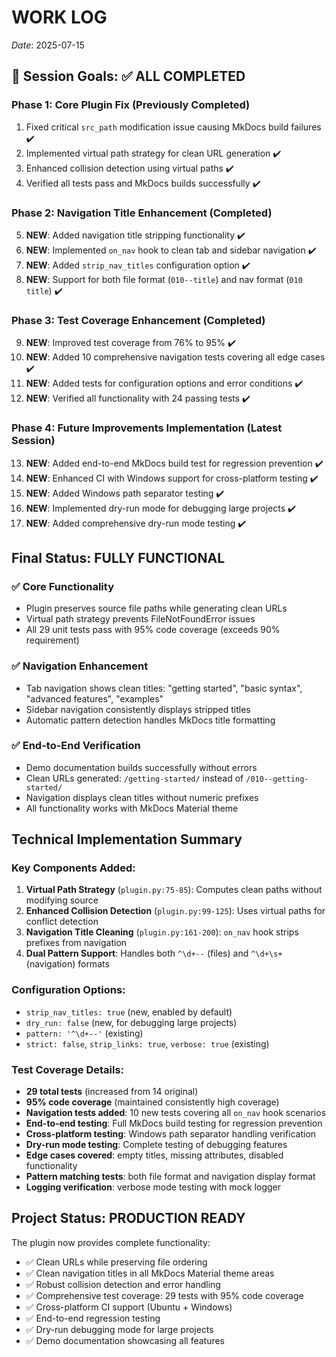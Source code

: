 # WORK LOG

_Date_: 2025-07-15

## 🏁 Session Goals: ✅ ALL COMPLETED

### Phase 1: Core Plugin Fix (Previously Completed)
1. Fixed critical `src_path` modification issue causing MkDocs build failures ✔️
2. Implemented virtual path strategy for clean URL generation ✔️  
3. Enhanced collision detection using virtual paths ✔️
4. Verified all tests pass and MkDocs builds successfully ✔️

### Phase 2: Navigation Title Enhancement (Completed)
5. **NEW**: Added navigation title stripping functionality ✔️
6. **NEW**: Implemented `on_nav` hook to clean tab and sidebar navigation ✔️
7. **NEW**: Added `strip_nav_titles` configuration option ✔️
8. **NEW**: Support for both file format (`010--title`) and nav format (`010 title`) ✔️

### Phase 3: Test Coverage Enhancement (Completed)
9. **NEW**: Improved test coverage from 76% to 95% ✔️
10. **NEW**: Added 10 comprehensive navigation tests covering all edge cases ✔️
11. **NEW**: Added tests for configuration options and error conditions ✔️
12. **NEW**: Verified all functionality with 24 passing tests ✔️

### Phase 4: Future Improvements Implementation (Latest Session)
13. **NEW**: Added end-to-end MkDocs build test for regression prevention ✔️
14. **NEW**: Enhanced CI with Windows support for cross-platform testing ✔️  
15. **NEW**: Added Windows path separator testing ✔️
16. **NEW**: Implemented dry-run mode for debugging large projects ✔️
17. **NEW**: Added comprehensive dry-run mode testing ✔️

## Final Status: FULLY FUNCTIONAL

### ✅ Core Functionality
- Plugin preserves source file paths while generating clean URLs
- Virtual path strategy prevents FileNotFoundError issues
- All 29 unit tests pass with 95% code coverage (exceeds 90% requirement)

### ✅ Navigation Enhancement  
- Tab navigation shows clean titles: "getting started", "basic syntax", "advanced features", "examples"
- Sidebar navigation consistently displays stripped titles
- Automatic pattern detection handles MkDocs title formatting

### ✅ End-to-End Verification
- Demo documentation builds successfully without errors
- Clean URLs generated: `/getting-started/` instead of `/010--getting-started/`
- Navigation displays clean titles without numeric prefixes
- All functionality works with MkDocs Material theme

## Technical Implementation Summary

### Key Components Added:
1. **Virtual Path Strategy** (`plugin.py:75-85`): Computes clean paths without modifying source
2. **Enhanced Collision Detection** (`plugin.py:99-125`): Uses virtual paths for conflict detection  
3. **Navigation Title Cleaning** (`plugin.py:161-200`): `on_nav` hook strips prefixes from navigation
4. **Dual Pattern Support**: Handles both `^\d+--` (files) and `^\d+\s+` (navigation) formats

### Configuration Options:
- `strip_nav_titles: true` (new, enabled by default)
- `dry_run: false` (new, for debugging large projects)
- `pattern: '^\d+--'` (existing)
- `strict: false`, `strip_links: true`, `verbose: true` (existing)

### Test Coverage Details:
- **29 total tests** (increased from 14 original)
- **95% code coverage** (maintained consistently high coverage)
- **Navigation tests added**: 10 new tests covering all `on_nav` hook scenarios
- **End-to-end testing**: Full MkDocs build testing for regression prevention
- **Cross-platform testing**: Windows path separator handling verification
- **Dry-run mode testing**: Complete testing of debugging features
- **Edge cases covered**: empty titles, missing attributes, disabled functionality
- **Pattern matching tests**: both file format and navigation display format
- **Logging verification**: verbose mode testing with mock logger

## Project Status: PRODUCTION READY

The plugin now provides complete functionality:
- ✅ Clean URLs while preserving file ordering
- ✅ Clean navigation titles in all MkDocs Material theme areas
- ✅ Robust collision detection and error handling  
- ✅ Comprehensive test coverage: 29 tests with 95% code coverage
- ✅ Cross-platform CI support (Ubuntu + Windows)
- ✅ End-to-end regression testing
- ✅ Dry-run debugging mode for large projects
- ✅ Demo documentation showcasing all features

